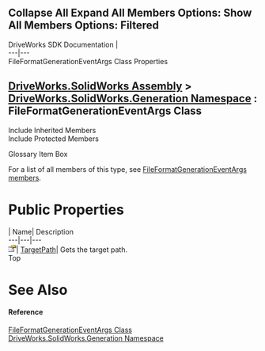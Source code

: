 Collapse All Expand All Members Options: Show All  Members Options: Filtered   
---  
DriveWorks SDK Documentation  |   
---|---  
FileFormatGenerationEventArgs Class Properties   
  
[DriveWorks.SolidWorks Assembly](topic13342.md) > [DriveWorks.SolidWorks.Generation Namespace](topic15094.md) : FileFormatGenerationEventArgs Class  
---  
  
Include Inherited Members    
Include Protected Members    


Glossary Item Box

For a list of all members of this type, see [FileFormatGenerationEventArgs members](topic15203.md).

# Public Properties

| Name| Description  
---|---|---  
![Public Property](dotnetimages/publicProperty.gif)| [TargetPath](topic15209.md)| Gets the target path.   
Top

# See Also

#### Reference

[FileFormatGenerationEventArgs Class](topic15202.md)   
[DriveWorks.SolidWorks.Generation Namespace](topic15094.md)


